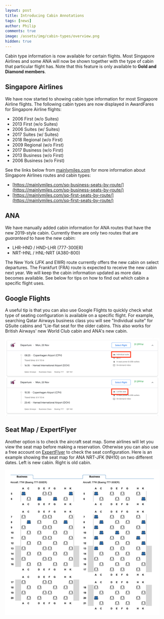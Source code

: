 ```yaml
---
layout: post
title: Introducing Cabin Annotations
tags: [news]
author: Philip
comments: true
image: /assets/img/cabin-types/overview.png
hidden: true
---
```


Cabin type information is now available for certain flights. Most Singapore Airlines and some ANA will now be shown together with the type of cabin that particular flight has. Note that this feature is only available to **Gold and Diamond members**.

## Singapore Airlines
We have now started to showing cabin type information for most Singapore Airline flights. The following cabin types are now displayed in AwardFares for Singapore Airline flights:

- 2006 First (w/o Suites)
- 2013 First (w/o Suites)
- 2006 Suites (w/ Suites)
- 2017 Suites (w/ Suites)
- 2018 Regional (w/o First)
- 2009 Regional (w/o First)
- 2017 Business (w/o First)
- 2013 Business (w/o First)
- 2006 Business (w/o First)

See the links below from [mainlymiles.com](https://mainlymiles.com) for more information about Singapore Airlines routes and cabin types:

- [https://mainlymiles.com/sq-business-seats-by-route/](https://mainlymiles.com/sq-business-seats-by-route/)
- [https://mainlymiles.com/sq-first-seats-by-route/](https://mainlymiles.com/sq-first-seats-by-route/)

## ANA
We have manually added cabin information for ANA routes that have the new 2019-style cabin. Currently there are only two routes that are *guaranteed* to have the new cabin:

- LHR-HND / HND-LHR (777-300ER)
- NRT-HNL / HNL-NRT (A380-800)

The New York (JFK and EWR) route currently offers the new cabin on select departures. The Frankfurt (FRA) route is expected to receive the new cabin next year. We will keep the cabin information updated as more data becomes available. See below for tips on how to find out which cabin a specific flight uses.

## Google Flights
A useful tip is that you can also use Google Flights to quickly check what type of seating configuration is available on a specific flight. For example, searching Qatar Airways business class you will see "Individual suite" for QSuite cabins and "Lie-flat seat for the older cabins. This also works for British Airways' new World Club cabin and ANA's new cabin.

<img src="/assets/img/cabin-types/googleflights.png" />

## Seat Map / ExpertFlyer
Another option is to check the aircraft seat map. Some airlines will let you view the seat map before making a reservation. Otherwise you can also use a free account on [ExpertFlyer](https://www.expertflyer.com) to check the seat configuration. Here is an example showing the seat map for ANA NRT-JFK (NH10) on two different dates. Left is new cabin. Right is old cabin.

<img src="/assets/img/cabin-types/expertflyer.png" />
